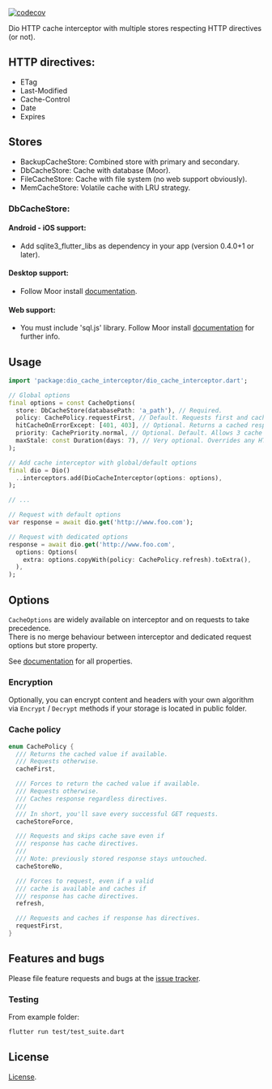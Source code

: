 [![codecov](https://codecov.io/gh/llfbandit/dio_cache_interceptor/branch/master/graph/badge.svg?token=QQQIXO7VZI)](https://codecov.io/gh/llfbandit/dio_cache_interceptor)

Dio HTTP cache interceptor with multiple stores respecting HTTP directives (or not).

## HTTP directives:
- ETag
- Last-Modified
- Cache-Control
- Date
- Expires

## Stores
- BackupCacheStore: Combined store with primary and secondary.
- DbCacheStore: Cache with database (Moor).
- FileCacheStore: Cache with file system (no web support obviously).
- MemCacheStore: Volatile cache with LRU strategy.

### DbCacheStore:
#### Android - iOS support:
- Add sqlite3_flutter_libs as dependency in your app (version 0.4.0+1 or later).

#### Desktop support:
- Follow Moor install [documentation](https://moor.simonbinder.eu/docs/platforms/).

#### Web support:
- You must include 'sql.js' library. Follow Moor install [documentation](https://moor.simonbinder.eu/web/) for further info.

## Usage

```dart
import 'package:dio_cache_interceptor/dio_cache_interceptor.dart';

// Global options
final options = const CacheOptions(
  store: DbCacheStore(databasePath: 'a_path'), // Required.
  policy: CachePolicy.requestFirst, // Default. Requests first and caches response.
  hitCacheOnErrorExcept: [401, 403], // Optional. Returns a cached response on error if available but for statuses 401 & 403.
  priority: CachePriority.normal, // Optional. Default. Allows 3 cache levels and ease cleanup.
  maxStale: const Duration(days: 7), // Very optional. Overrides any HTTP directive to delete entry past this duration.
);

// Add cache interceptor with global/default options
final dio = Dio()
  ..interceptors.add(DioCacheInterceptor(options: options),
);

// ...

// Request with default options
var response = await dio.get('http://www.foo.com');

// Request with dedicated options
response = await dio.get('http://www.foo.com',
  options: Options(
    extra: options.copyWith(policy: CachePolicy.refresh).toExtra(),
  ),
);
```

## Options
`CacheOptions` are widely available on interceptor and on requests to take precedence.  
There is no merge behaviour between interceptor and dedicated request options but store property.

See [documentation](https://pub.dev/documentation/dio_cache_interceptor/latest/dio_cache_interceptor/dio_cache_interceptor-library.html) for all properties.

### Encryption
Optionally, you can encrypt content and headers with your own algorithm via `Encrypt` / `Decrypt` methods if your storage is located in public folder.

### Cache policy
```dart
enum CachePolicy {
  /// Returns the cached value if available.
  /// Requests otherwise.
  cacheFirst,

  /// Forces to return the cached value if available.
  /// Requests otherwise.
  /// Caches response regardless directives.
  ///
  /// In short, you'll save every successful GET requests.
  cacheStoreForce,

  /// Requests and skips cache save even if
  /// response has cache directives.
  /// 
  /// Note: previously stored response stays untouched.
  cacheStoreNo,

  /// Forces to request, even if a valid
  /// cache is available and caches if
  /// response has cache directives.
  refresh,

  /// Requests and caches if response has directives.
  requestFirst,
}
```

## Features and bugs

Please file feature requests and bugs at the [issue tracker][tracker].

[tracker]: https://github.com/llfbandit/dio_cache_interceptor/issues

### Testing
From example folder:
```sh
flutter run test/test_suite.dart
```

## License

[License](https://github.com/llfbandit/dio_cache_interceptor/blob/master/LICENSE).